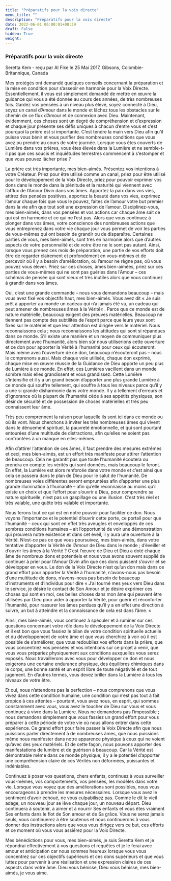 ```yaml
---
title: "Préparatifs pour la voix directe"
menu_title: ""
description: "Préparatifs pour la voix directe"
date: 2022-06-01 06:00:01+00:39
draft: False
hidden: True
weight:
---
```

### Préparatifs pour la voix directe

Seretta Kem - reçu par Al Fike le 25 Mai 2017, Gibsons, Colombie-Britannique, Canada

Mes protégés ont demandé quelques conseils concernant la préparation et la mise en condition pour s’asseoir en harmonie pour la Voix Directe. Essentiellement, il vous est simplement demandé de mettre en œuvre la guidance qui vous a été donnée au cours des années, de très nombreuses fois. Gardez vos pensées à un niveau plus élevé, soyez connecté à Dieu, soyez un canal d’Amour dans le monde et lâchez tous les obstacles sur le chemin de ce flux d’Amour et de connexion avec Dieu. Maintenant, évidemment, ces choses sont un degré de compréhension et d’expression et chaque jour présente ses défis uniques à chacun d’entre vous et c’est pourquoi la prière est si importante. C’est tendre la main vers Dieu afin qu’il puisse vous bénir et vous purifier des nombreuses conditions que vous avez pu prendre au cours de votre journée. Lorsque vous êtes couverts de Lumière dans vos prières, vous êtes élevés dans la Lumière et ne semble-t-il pas que ces soucis et inquiétudes terrestres commencent à s’estomper et que vous pouvez lâcher prise ?

La prière est très importante, mes bien-aimés. Présentez vos intentions à votre Créateur. Priez pour être utilisé comme un canal, priez pour être utilisé pour le développement de la Voix Directe, priez pour pouvoir exprimer vos dons dans le monde dans la plénitude et la maturité qui viennent avec l’afflux de l’Amour Divin dans vos âmes. Apportez la paix dans vos vies, attirez des pensées positives, apportez la beauté dans vos vies, exprimez l’amour chaque fois que vous le pouvez, faites de l’amour votre but premier dans la vie afin que tout soit une expression de l’amour. Disciplinez-vous, mes bien-aimés, dans vos pensées et vos actions car chaque âme sait ce qui est en harmonie et ce qui ne l’est pas. Alors que vous continuez à plonger dans vos âmes, votre conscience des nombreuses actions que vous entreprenez dans votre vie chaque jour vous permet de voir les parties de vous-mêmes qui ont besoin de grandir ou de disparaître. Certaines parties de vous, mes bien-aimés, sont très en harmonie alors que d’autres aspects de votre personnalité et de votre être ne le sont pas autant. Ainsi, lorsque vous prenez ces mois de préparation, une partie de vos efforts doit être de regarder clairement et profondément en vous-mêmes et de percevoir où il y a besoin d’amélioration, où l’amour ne règne pas, où vous pouvez vous élever. Priez sur ces choses, âmes bien-aimées, priez sur ces parties de vous-mêmes qui ne sont pas guéries dans l’Amour – ces schémas de pensée qui sont vieux et très inutiles alors que vous continuez à grandir dans vos âmes.

Oui, c’est une grande commande – nous vous demandons beaucoup – mais vous avez fixé vos objectifs haut, mes bien-aimés. Vous avez dit « Je suis prêt à apporter au monde un cadeau qui n’a jamais été vu, un cadeau qui peut amener de nombreuses âmes à la Vérité« . Parce que ce monde est de nature matérielle, beaucoup exigent des preuves matérielles. Beaucoup ne tiennent pas compte des subtilités de l’esprit parce que leurs yeux sont fixés sur le matériel et que leur attention est dirigée vers le matériel. Nous reconnaissons cela ; nous reconnaissons les attitudes qui sont si répandues dans ce monde. S’il existe une manière et un moyen de communiquer plus directement avec l’humanité, alors bien sûr nous utiliserions cette ouverture et ce don pour apporter la Vérité à l’humanité pour ceux qui écouteront. Mais même avec l’ouverture de ce don, beaucoup n’écouteront pas – nous le comprenons aussi. Mais chaque voie utilisée, chaque don exprimé, chaque mise en œuvre réussie de la Guidance de Dieu apporte un peu plus de Lumière à ce monde. En effet, ces Lumières vacillent dans un monde sombre mais elles grandissent et vous grandissez. Cette Lumière s’intensifie et il y a un grand besoin d’apporter une plus grande Lumière à ce monde qui souffre tellement, qui souffre à tous les niveaux parce qu’il y a une si grande disharmonie dans votre monde. Il y a tellement d’erreurs et d’ignorance où la plupart de l’humanité cède à ses appétits physiques, son désir de sécurité et de possession de choses matérielles et très peu connaissent leur âme.

Très peu comprennent la raison pour laquelle ils sont ici dans ce monde ou où ils vont. Nous cherchons à inviter les très nombreuses âmes qui vivent dans le dénuement spirituel, la pauvreté émotionnelle, et qui sont pourtant entourées d’une multitude de distractions, afin qu’elles ne soient pas confrontées à un manque en elles-mêmes.

Afin d’attirer l’attention de ces âmes, il faut prendre des mesures extrêmes et ceci, mes bien-aimés, est un effort très manifeste pour attirer l’attention de beaucoup. Cela ne garantit pas que toute l’humanité écoutera ou prendra en compte les vérités qui sont données, mais beaucoup le feront. En effet, la Lumière est alors renforcée dans votre monde et c’est ainsi que cela se passera dans le plan de Dieu pour le salut de l’humanité. De nombreuses voies différentes seront empruntées afin d’apporter une plus grande illumination à l’humanité – afin qu’elle reconnaisse au moins qu’il existe un choix et que l’effort pour s’ouvrir à Dieu, pour comprendre sa nature spirituelle, n’est pas un gaspillage ou une illusion. C’est très réel et très valable, une quête très valable et importante.

Nous ferons tout ce qui est en notre pouvoir pour faciliter ce don. Nous voyons l’importance et le potentiel d’ouvrir cette porte, ce portail pour que l’humanité – ceux qui sont en effet très aveugles et enveloppés de ces sombres conditions humaines – ait l’opportunité de voir une démonstration qui prouvera notre existence et dans cet éveil, il y aura une ouverture à la Vérité. N’est-ce pas ce que vous poursuivez, mes bien-aimés, dans votre tentative d’apporter la Vérité de l’Amour de Dieu dans le monde ; d’éveiller et d’ouvrir les âmes à la Vérité ? C’est l’œuvre de Dieu et Dieu a doté chaque âme de nombreux dons et potentiels et nous vous avons souvent supplié de continuer à prier pour l’Amour Divin afin que ces dons puissent s’ouvrir et se développer en vous. Le don de la Voix Directe n’est qu’un don mais dans ce grand effort pour apporter la Vérité à l’humanité, n’avons-nous pas besoin d’une multitude de dons, n’avons-nous pas besoin de beaucoup d’instruments et d’individus pour dire « J’ai tourné mes yeux vers Dieu dans le service, je désire le contact de Son Amour et je désire exprimer ces choses qui sont en moi, ces belles choses dans mon âme qui peuvent être utilisées par Dieu pour aider à apporter la Vérité, pour guérir et réconforter l’humanité, pour rassurer les âmes perdues qu’il y a en effet une direction à suivre, un but à atteindre et la connaissance de cela est dans l’âme. « 

Ainsi, mes bien-aimés, vous continuez à spéculer et à ruminer sur ces questions concernant votre rôle dans le développement de la Voix Directe et il est bon que vous fassiez le bilan de votre condition spirituelle actuelle et du développement de votre âme et que vous cherchiez à voir où il est possible de s’améliorer, que vous redoubliez vos efforts dans la prière, que vous concentriez vos pensées et vos intentions sur ce projet à venir, que vous vous prépariez physiquement aux conditions auxquelles vous serez exposés. Nous travaillerons avec vous pour développer ce don et nous exigerons une certaine endurance physique, des équilibres chimiques dans le corps, une bonne santé et un esprit libre de toute négativité et de tout jugement. En d’autres termes, vous devez briller dans la Lumière à tous les niveaux de votre être.

Et oui, nous n’attendons pas la perfection – nous comprenons que vous vivez dans cette condition humaine, une condition qui n’est pas tout à fait propice à ces attentes – pourtant, vous avez nous, en esprit, qui sommes constamment avec vous, vous avez le toucher de Dieu sur vous et vous continuez à vivre dans la Lumière. Nous ne demandons pas l’impossible ; nous demandons simplement que vous fassiez un grand effort pour vous préparer à cette période de votre vie où nous allons entrer dans cette expérience. Ce grand effort pour faire passer la Voix Directe afin que nous puissions parler directement à de nombreuses âmes, que nous puissions même nous manifester dans notre apparence physique à ceux qui ne voient qu’avec des yeux matériels. Et de cette façon, nous pouvons apporter des manifestations de lumière et de guérison à beaucoup. Car la Vérité est démontrable même dans ce monde physique, il y a le potentiel d’apporter une compréhension claire de ces Vérités non déformées, puissantes et indéniables.

Continuez à poser vos questions, chers enfants, continuez à vous surveiller vous-mêmes, vos comportements, vos pensées, les modèles dans votre vie. Lorsque vous voyez que des améliorations sont possibles, nous vous encourageons à prendre les mesures nécessaires. Lorsque vous avez le sentiment d’avoir échoué, ne vous culpabilisez pas. Comme le dit le vieil adage, un nouveau jour se lève chaque jour, un nouveau départ. Dieu continuera à soutenir, à aimer et à nourrir Ses enfants et vous êtes vraiment Ses enfants dans le flot de Son amour et de Sa grâce. Vous ne serez jamais seuls, vous continuerez à être soutenus et nous continuerons à vous donner des instructions alors que vous vous dirigez vers ce but, ces efforts et ce moment où vous vous assiérez pour la Voix Directe.

Mes bénédictions pour vous, mes bien-aimés, je suis Seretta Kem et je répondrai effectivement à vos questions et requêtes et je le ferai avec amour et anticipation car nous sommes heureux lorsque vous vous concentrez sur ces objectifs supérieurs et ces dons supérieurs et que vous luttez pour parvenir à une réalisation et une expression claires de ces aspects dans votre âme. Dieu vous bénisse, Dieu vous bénisse, mes bien-aimés, je vous aime.



